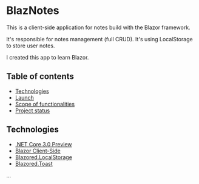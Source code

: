 # BlazNotes
This is a client-side application for notes build with the Blazor framework.

It's responsible for notes management (full CRUD). It's using LocalStorage to store user notes.

I created this app to learn Blazor.

## Table of contents
* [Technologies](#technologies)
* [Launch](#launch)
* [Scope of functionalities](#scope-of-functionalities)
* [Project status](#project-status)

## Technologies
* [.NET Core 3.0 Preview](https://dotnet.microsoft.com/download/dotnet-core/3.0)
* [Blazor Client-Side](https://dotnet.microsoft.com/apps/aspnet/web-apps/client)
* [Blazored.LocalStorage](https://www.nuget.org/packages/Blazored.LocalStorage/)
* [Blazored.Toast](https://www.nuget.org/packages/Blazored.Toast)

...
